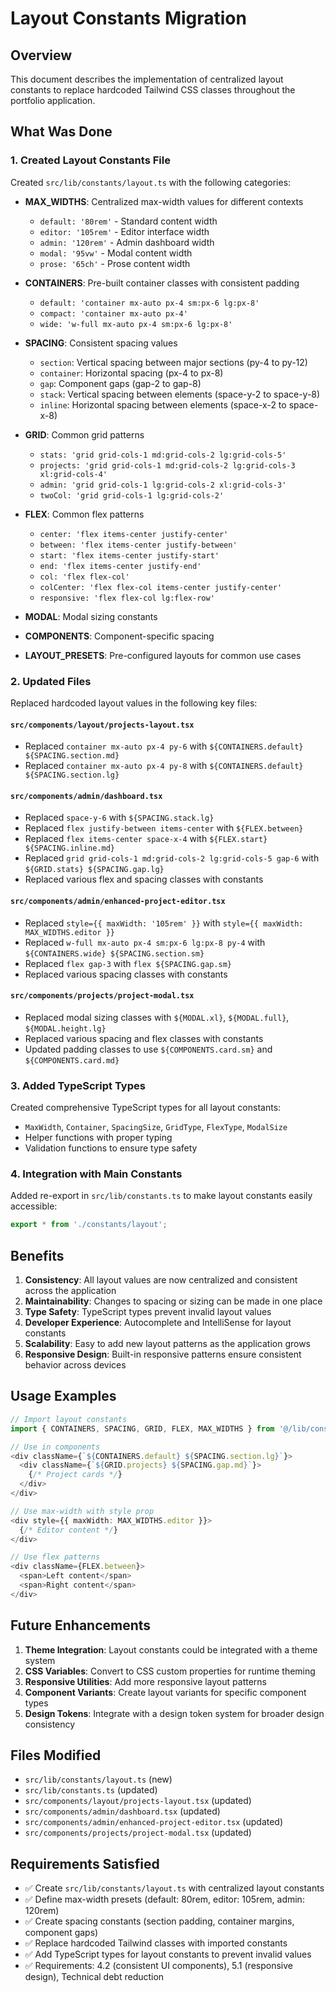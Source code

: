 # Layout Constants Migration

## Overview

This document describes the implementation of centralized layout constants to replace hardcoded Tailwind CSS classes throughout the portfolio application.

## What Was Done

### 1. Created Layout Constants File

Created `src/lib/constants/layout.ts` with the following categories:

- **MAX_WIDTHS**: Centralized max-width values for different contexts
  - `default: '80rem'` - Standard content width
  - `editor: '105rem'` - Editor interface width  
  - `admin: '120rem'` - Admin dashboard width
  - `modal: '95vw'` - Modal content width
  - `prose: '65ch'` - Prose content width

- **CONTAINERS**: Pre-built container classes with consistent padding
  - `default: 'container mx-auto px-4 sm:px-6 lg:px-8'`
  - `compact: 'container mx-auto px-4'`
  - `wide: 'w-full mx-auto px-4 sm:px-6 lg:px-8'`

- **SPACING**: Consistent spacing values
  - `section`: Vertical spacing between major sections (py-4 to py-12)
  - `container`: Horizontal spacing (px-4 to px-8)
  - `gap`: Component gaps (gap-2 to gap-8)
  - `stack`: Vertical spacing between elements (space-y-2 to space-y-8)
  - `inline`: Horizontal spacing between elements (space-x-2 to space-x-8)

- **GRID**: Common grid patterns
  - `stats: 'grid grid-cols-1 md:grid-cols-2 lg:grid-cols-5'`
  - `projects: 'grid grid-cols-1 md:grid-cols-2 lg:grid-cols-3 xl:grid-cols-4'`
  - `admin: 'grid grid-cols-1 lg:grid-cols-2 xl:grid-cols-3'`
  - `twoCol: 'grid grid-cols-1 lg:grid-cols-2'`

- **FLEX**: Common flex patterns
  - `center: 'flex items-center justify-center'`
  - `between: 'flex items-center justify-between'`
  - `start: 'flex items-center justify-start'`
  - `end: 'flex items-center justify-end'`
  - `col: 'flex flex-col'`
  - `colCenter: 'flex flex-col items-center justify-center'`
  - `responsive: 'flex flex-col lg:flex-row'`

- **MODAL**: Modal sizing constants
- **COMPONENTS**: Component-specific spacing
- **LAYOUT_PRESETS**: Pre-configured layouts for common use cases

### 2. Updated Files

Replaced hardcoded layout values in the following key files:

#### `src/components/layout/projects-layout.tsx`
- Replaced `container mx-auto px-4 py-6` with `${CONTAINERS.default} ${SPACING.section.md}`
- Replaced `container mx-auto px-4 py-8` with `${CONTAINERS.default} ${SPACING.section.lg}`

#### `src/components/admin/dashboard.tsx`
- Replaced `space-y-6` with `${SPACING.stack.lg}`
- Replaced `flex justify-between items-center` with `${FLEX.between}`
- Replaced `flex items-center space-x-4` with `${FLEX.start} ${SPACING.inline.md}`
- Replaced `grid grid-cols-1 md:grid-cols-2 lg:grid-cols-5 gap-6` with `${GRID.stats} ${SPACING.gap.lg}`
- Replaced various flex and spacing classes with constants

#### `src/components/admin/enhanced-project-editor.tsx`
- Replaced `style={{ maxWidth: '105rem' }}` with `style={{ maxWidth: MAX_WIDTHS.editor }}`
- Replaced `w-full mx-auto px-4 sm:px-6 lg:px-8 py-4` with `${CONTAINERS.wide} ${SPACING.section.sm}`
- Replaced `flex gap-3` with `flex ${SPACING.gap.sm}`
- Replaced various spacing classes with constants

#### `src/components/projects/project-modal.tsx`
- Replaced modal sizing classes with `${MODAL.xl}`, `${MODAL.full}`, `${MODAL.height.lg}`
- Replaced various spacing and flex classes with constants
- Updated padding classes to use `${COMPONENTS.card.sm}` and `${COMPONENTS.card.md}`

### 3. Added TypeScript Types

Created comprehensive TypeScript types for all layout constants:
- `MaxWidth`, `Container`, `SpacingSize`, `GridType`, `FlexType`, `ModalSize`
- Helper functions with proper typing
- Validation functions to ensure type safety

### 4. Integration with Main Constants

Added re-export in `src/lib/constants.ts` to make layout constants easily accessible:
```typescript
export * from './constants/layout';
```

## Benefits

1. **Consistency**: All layout values are now centralized and consistent across the application
2. **Maintainability**: Changes to spacing or sizing can be made in one place
3. **Type Safety**: TypeScript types prevent invalid layout values
4. **Developer Experience**: Autocomplete and IntelliSense for layout constants
5. **Scalability**: Easy to add new layout patterns as the application grows
6. **Responsive Design**: Built-in responsive patterns ensure consistent behavior across devices

## Usage Examples

```typescript
// Import layout constants
import { CONTAINERS, SPACING, GRID, FLEX, MAX_WIDTHS } from '@/lib/constants';

// Use in components
<div className={`${CONTAINERS.default} ${SPACING.section.lg}`}>
  <div className={`${GRID.projects} ${SPACING.gap.md}`}>
    {/* Project cards */}
  </div>
</div>

// Use max-width with style prop
<div style={{ maxWidth: MAX_WIDTHS.editor }}>
  {/* Editor content */}
</div>

// Use flex patterns
<div className={FLEX.between}>
  <span>Left content</span>
  <span>Right content</span>
</div>
```

## Future Enhancements

1. **Theme Integration**: Layout constants could be integrated with a theme system
2. **CSS Variables**: Convert to CSS custom properties for runtime theming
3. **Responsive Utilities**: Add more responsive layout patterns
4. **Component Variants**: Create layout variants for specific component types
5. **Design Tokens**: Integrate with a design token system for broader design consistency

## Files Modified

- `src/lib/constants/layout.ts` (new)
- `src/lib/constants.ts` (updated)
- `src/components/layout/projects-layout.tsx` (updated)
- `src/components/admin/dashboard.tsx` (updated)
- `src/components/admin/enhanced-project-editor.tsx` (updated)
- `src/components/projects/project-modal.tsx` (updated)

## Requirements Satisfied

- ✅ Create `src/lib/constants/layout.ts` with centralized layout constants
- ✅ Define max-width presets (default: 80rem, editor: 105rem, admin: 120rem)
- ✅ Create spacing constants (section padding, container margins, component gaps)
- ✅ Replace hardcoded Tailwind classes with imported constants
- ✅ Add TypeScript types for layout constants to prevent invalid values
- ✅ Requirements: 4.2 (consistent UI components), 5.1 (responsive design), Technical debt reduction